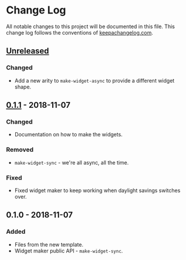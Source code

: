 # Change Log
All notable changes to this project will be documented in this file. This change log follows the conventions of [keepachangelog.com](http://keepachangelog.com/).

## [Unreleased]
### Changed
- Add a new arity to `make-widget-async` to provide a different widget shape.

## [0.1.1] - 2018-11-07
### Changed
- Documentation on how to make the widgets.

### Removed
- `make-widget-sync` - we're all async, all the time.

### Fixed
- Fixed widget maker to keep working when daylight savings switches over.

## 0.1.0 - 2018-11-07
### Added
- Files from the new template.
- Widget maker public API - `make-widget-sync`.

[Unreleased]: https://github.com/your-name/lcmap-cli/compare/0.1.1...HEAD
[0.1.1]: https://github.com/your-name/lcmap-cli/compare/0.1.0...0.1.1
